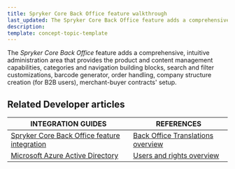 ```yaml
---
title: Spryker Core Back Office feature walkthrough
last_updated: The Spryker Core Back Office feature adds a comprehensive, intuitive administration area
description:
template: concept-topic-template
---
```


The _Spryker Core Back Office_ feature adds a comprehensive, intuitive administration area that provides the product and content management capabilities, categories and navigation building blocks, search and filter customizations, barcode generator, order handling, company structure creation (for B2B users), merchant-buyer contracts' setup.

<!--
To learn more about the feature and to find out how end users use it, see [Spryker Core Back Office](/docs/scos/user/features/{{page.version}}/spryker-core-back-office-feature-overview/spryker-core-back-office-feature-overview.html) for business users.
-->


## Related Developer articles

|INTEGRATION GUIDES  | REFERENCES|
|---------|---------|
| [Spryker Core Back Office feature integration](/docs/scos/dev/feature-integration-guides/{{page.version}}/spryker-core-back-office-feature-integration.html)  | [Back Office Translations overview](/docs/scos/user/features/{{page.version}}/spryker-core-back-office-feature-overview/back-office-translations-overview.html) |
| [Microsoft Azure Active Directory](/docs/scos/dev/feature-integration-guides/{{page.version}}/microsoft-azure-active-directory.html)   |[Users and rights overview](/docs/scos/dev/feature-walkthroughs/{{page.version}}/spryker-core-back-office-feature-walkthrough/user-and-rights-overview.html) |
